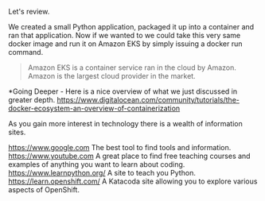 Let's review.

We created a small Python application, packaged it up into a container and ran that application.   Now if we wanted to we could take this very same docker image and run it on Amazon EKS by simply issuing a docker run command.

> Amazon EKS is a container service ran in the cloud by Amazon.  Amazon is the largest cloud provider in the market.

*Going Deeper - Here is a nice overview of what we just discussed in greater depth.   <https://www.digitalocean.com/community/tutorials/the-docker-ecosystem-an-overview-of-containerization>

As you gain more interest in technology there is a wealth of information sites.
 
<https://www.google.com>  The best tool to find tools and information.
<https://www.youtube.com> A great place to find free teaching courses and examples of anything you want to learn about coding.
<https://www.learnpython.org/>  A site to teach you Python.
<https://learn.openshift.com/>  A Katacoda site allowing you to explore various aspects of OpenShift.


